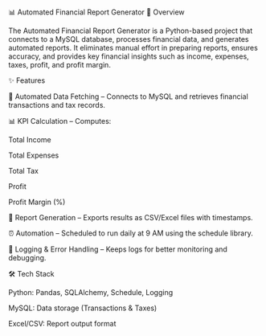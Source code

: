📊 Automated Financial Report Generator
📌 Overview

The Automated Financial Report Generator is a Python-based project that connects to a MySQL database, processes financial data, and generates automated reports. It eliminates manual effort in preparing reports, ensures accuracy, and provides key financial insights such as income, expenses, taxes, profit, and profit margin.

✨ Features

🔄 Automated Data Fetching – Connects to MySQL and retrieves financial transactions and tax records.

📊 KPI Calculation – Computes:

Total Income

Total Expenses

Total Tax

Profit

Profit Margin (%)

📑 Report Generation – Exports results as CSV/Excel files with timestamps.

⏰ Automation – Scheduled to run daily at 9 AM using the schedule library.

📜 Logging & Error Handling – Keeps logs for better monitoring and debugging.

🛠️ Tech Stack

Python: Pandas, SQLAlchemy, Schedule, Logging

MySQL: Data storage (Transactions & Taxes)

Excel/CSV: Report output format